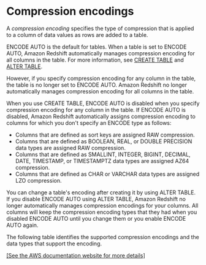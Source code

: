 # Compression encodings<a name="c_Compression_encodings"></a>

<a name="compression-encoding-list"></a>A *compression encoding* specifies the type of compression that is applied to a column of data values as rows are added to a table\.

ENCODE AUTO is the default for tables\. When a table is set to ENCODE AUTO, Amazon Redshift automatically manages compression encoding for all columns in the table\. For more information, see [CREATE TABLE](r_CREATE_TABLE_NEW.md) and [ALTER TABLE](r_ALTER_TABLE.md)\.

However, if you specify compression encoding for any column in the table, the table is no longer set to ENCODE AUTO\. Amazon Redshift no longer automatically manages compression encoding for all columns in the table\.

When you use CREATE TABLE, ENCODE AUTO is disabled when you specify compression encoding for any column in the table\. If ENCODE AUTO is disabled, Amazon Redshift automatically assigns compression encoding to columns for which you don't specify an ENCODE type as follows:
+ Columns that are defined as sort keys are assigned RAW compression\.
+ Columns that are defined as BOOLEAN, REAL, or DOUBLE PRECISION data types are assigned RAW compression\.
+ Columns that are defined as SMALLINT, INTEGER, BIGINT, DECIMAL, DATE, TIMESTAMP, or TIMESTAMPTZ data types are assigned AZ64 compression\.
+ Columns that are defined as CHAR or VARCHAR data types are assigned LZO compression\.

You can change a table's encoding after creating it by using ALTER TABLE\. If you disable ENCODE AUTO using ALTER TABLE, Amazon Redshift no longer automatically manages compression encodings for your columns\. All columns will keep the compression encoding types that they had when you disabled ENCODE AUTO until you change them or you enable ENCODE AUTO again\.

The following table identifies the supported compression encodings and the data types that support the encoding\.

[\[See the AWS documentation website for more details\]](http://docs.aws.amazon.com/redshift/latest/dg/c_Compression_encodings.html)
